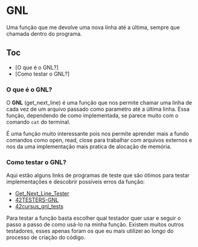 # GNL
Uma função que me devolve uma nova linha até a última, sempre que chamada dentro do programa.

## Toc

- [O que é o GNL?]
- [Como testar o GNL?]
### O que é o GNL?
O **GNL** (get_next_line) é uma função que nos permite chamar uma linha de cada vez de um arquivo passado como parametro até a última linha. Essa função, dependendo de como implementada, se parece muito com o comando `cat` do terminal.

É uma função muito interessante pois nos permite aprender mais a fundo comandos como open, read, close para trabalhar com arquivos externos e nos da uma implementação mais pratica de alocação de memória.

### Como testar o GNL?
Aqui estão alguns links de programas de teste que são ótimos para testar implementações e descobrir possíveis erros da função:

- [Get_Next_Line_Tester](https://github.com/Hellio404/Get_Next_Line_Tester)
- [42TESTERS-GNL](https://github.com/Mazoise/42TESTERS-GNL.git)
- [42cursus_gnl_tests](https://github.com/mrjvs/42cursus_gnl_tests)

Para testar a função basta escolher qual testador quer usar e seguir o passo a passo de como usá-lo na minha função.
Existem muitos outros testadores, esses apenas foram os que eu mais utilizei ao longo do processo de criação do código.
